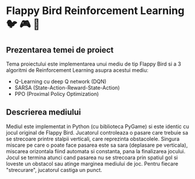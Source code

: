 # Flappy Bird Reinforcement Learning :bird: :video_game: :robot:

## Prezentarea temei de proiect 

Tema proiectului este implementarea unui mediu de tip Flappy Bird si a 3 algoritmi de Reinforcement Learning asupra acestui mediu:
- Q-Learning cu deep Q network (DQN)
- SARSA (State-Action-Reward-State-Action)
- PPO (Proximal Policy Optimization)

## Descrierea mediului

Mediul este implementat in Python (cu biblioteca PyGame) si este identic cu jocul original de Flappy Bird. Jucatorul controleaza o pasare care trebuie sa se strecoare printre stalpii verticali, care reprezinta obstacolele. Singura miscare pe care o poate face pasarea este sa sara (deplasare pe verticala), miscarea orizontala fiind automata si constanta, pana la finalizarea jocului. Jocul se termina atunci cand pasarea nu se strecoara prin spatiul gol si loveste un obstacol sau atinge marginea mediului de joc. Pentru fiecare "strecurare", jucatorul castiga un punct.

